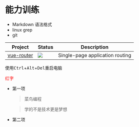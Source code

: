 # 能力训练
 
 - Markdown 语法格式
- linux grep
- git

|Project|Status|Description|
|-------|------|-----------|
|[vue-router](https://github.com/vuejs/vue-router)| ![](https://camo.githubusercontent.com/8f9ce0cb8de147c7146010122331865a5ceb2db27f55b4c140265d91e1e687ca/68747470733a2f2f696d672e736869656c64732e696f2f6e706d2f762f7675652d726f757465722e737667)|Single-page application routing|



使用<kbd>Ctrl</kbd>+<kbd>Alt</kbd>+<kbd>Del</kbd>重启电脑

<span style="color:red;">红字</span>
    
* 第一项
     >菜鸟编程

     >学的不是技术更是梦想
* 第二项
     >
